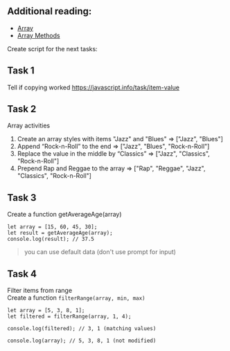 ## Additional reading:
- [Array](https://javascript.info/array)
- [Array Methods](https://javascript.info/array-methods)

Create script for the next tasks:

## Task 1
Tell if copying worked https://javascript.info/task/item-value

## Task 2
Array activities
1. Create an array styles with items "Jazz" and "Blues" =>
  ["Jazz", "Blues"]
2. Append “Rock-n-Roll” to the end =>
  ["Jazz", "Blues", "Rock-n-Roll"]
3. Replace the value in the middle by “Classics” =>
  ["Jazz", "Classics", "Rock-n-Roll"]
4. Prepend Rap and Reggae to the array =>
  ["Rap", "Reggae", "Jazz", "Classics", "Rock-n-Roll"]

## Task 3
Create a function getAverageAge(array)  
```
let array = [15, 60, 45, 30];  
let result = getAverageAge(array);  
console.log(result); // 37.5  
```
> you can use default data (don't use prompt for input)

## Task 4
Filter items from range  
Create a function `filterRange(array, min, max)`
```
let array = [5, 3, 8, 1];
let filtered = filterRange(array, 1, 4);

console.log(filtered); // 3, 1 (matching values)

console.log(array); // 5, 3, 8, 1 (not modified)
```
